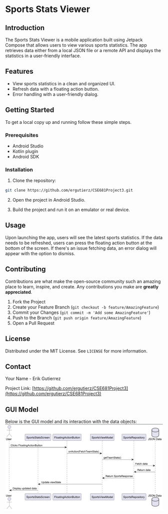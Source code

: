 
# Sports Stats Viewer

## Introduction

The Sports Stats Viewer is a mobile application built using Jetpack Compose that allows users to view various sports statistics. The app retrieves data either from a local JSON file or a remote API and displays the statistics in a user-friendly interface.

## Features

- View sports statistics in a clean and organized UI.
- Refresh data with a floating action button.
- Error handling with a user-friendly dialog.

## Getting Started

To get a local copy up and running follow these simple steps.

### Prerequisites

- Android Studio
- Kotlin plugin
- Android SDK

### Installation

1. Clone the repository:

```bash
git clone https://github.com/ergutierz/CSE681Project3.git
```

2. Open the project in Android Studio.

3. Build the project and run it on an emulator or real device.

## Usage

Upon launching the app, users will see the latest sports statistics. If the data needs to be refreshed, users can press the floating action button at the bottom of the screen. If there's an issue fetching data, an error dialog will appear with the option to dismiss.

## Contributing

Contributions are what make the open-source community such an amazing place to learn, inspire, and create. Any contributions you make are **greatly appreciated**.

1. Fork the Project
2. Create your Feature Branch (`git checkout -b feature/AmazingFeature`)
3. Commit your Changes (`git commit -m 'Add some AmazingFeature'`)
4. Push to the Branch (`git push origin feature/AmazingFeature`)
5. Open a Pull Request

## License

Distributed under the MIT License. See `LICENSE` for more information.

## Contact

Your Name - Erik Gutierrez

Project Link: [https://github.com/ergutierz/CSE681Project3](https://github.com/ergutierz/CSE681Project3)

## GUI Model

Below is the GUI model and its interaction with the data objects:
![GUI Model](GUI%20Model.png)


